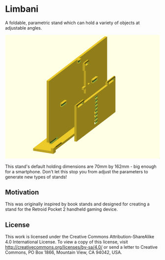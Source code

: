 # Limbani

A foldable, parametric stand which can hold a variety of objects at adjustable
angles.

![A picture of the stand.](./raster.png)

This stand's default holding dimensions are 70mm by 162mm - big enough for a
smartphone. Don't let this stop you from adjust the parameters to generate new
types of stands!

## Motivation

This was originally inspired by book stands and designed for creating a stand
for the Retroid Pocket 2 handheld gaming device.

## License

This work is licensed under the Creative Commons Attribution-ShareAlike 4.0
International License. To view a copy of this license, visit
http://creativecommons.org/licenses/by-sa/4.0/ or send a letter to Creative
Commons, PO Box 1866, Mountain View, CA 94042, USA.
